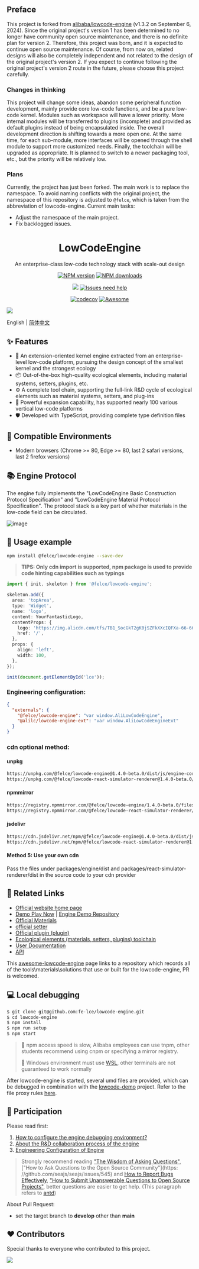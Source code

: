 ## Preface

This project is forked from [alibaba/lowcode-engine](https://github.com/alibaba/lowcode-engine) (v1.3.2 on September 6, 2024).
Since the original project's version 1 has been determined to no longer have community open source maintenance, and there is no definite plan for version 2. Therefore, this project was born, and it is expected to continue open source maintenance.
Of course, from now on, related designs will also be completely independent and not related to the design of the original project's version 2. If you expect to continue following the original project's version 2 route in the future, please choose this project carefully.

### Changes in thinking

This project will change some ideas, abandon some peripheral function development, mainly provide core low-code functions, and be a pure low-code kernel. Modules such as workspace will have a lower priority.
More internal modules will be transferred to plugins (incomplete) and provided as default plugins instead of being encapsulated inside. The overall development direction is shifting towards a more open one.
At the same time, for each sub-module, more interfaces will be opened through the shell module to support more customized needs.
Finally, the toolchain will be upgraded as appropriate. It is planned to switch to a newer packaging tool, etc., but the priority will be relatively low.

### Plans

Currently, the project has just been forked. The main work is to replace the namespace. To avoid naming conflicts with the original project, the namespace of this repository is adjusted to `@felce`, which is taken from the abbreviation of lowcode-engine.
Current main tasks:

- Adjust the namespace of the main project.
- Fix backlogged issues.

<h1 align="center">LowCodeEngine</h1>

<div align="center">

An enterprise-class low-code technology stack with scale-out design

[![NPM version][npm-image]][npm-url] [![NPM downloads][download-image]][download-url]

[![][issues-helper-image]][issues-helper-url] [![Issues need help][help-wanted-image]][help-wanted-url]

[![codecov][codecov-image-url]][codecov-url] [![Awesome](https://cdn.rawgit.com/sindresorhus/awesome/d7305f38d29fed78fa85652e3a63e154dd8e8829/media/badge.svg)](https://github.com/lowcode-workspace/awesome-lowcode-engine)

[npm-image]: https://img.shields.io/npm/v/@felce/lowcode-engine.svg?style=flat-square
[npm-url]: http://npmjs.org/package/@felce/lowcode-engine
[download-image]: https://img.shields.io/npm/dm/@felce/lowcode-engine.svg?style=flat-square
[download-url]: https://npmjs.org/package/@felce/lowcode-engine
[help-wanted-image]: https://flat.badgen.net/github/label-issues/fe-lce/lowcode-engine/help%20wanted/open
[help-wanted-url]: https://github.com/fe-lce/lowcode-engine/issues?q=is%3Aopen+is%3Aissue+label%3A%22help+wanted%22
[issues-helper-image]: https://img.shields.io/badge/using-issues--helper-orange?style=flat-square
[issues-helper-url]: https://github.com/actions-cool/issues-helper
[codecov-image-url]: https://codecov.io/gh/fe-lce/lowcode-engine/branch/main/graph/badge.svg
[codecov-url]: https://codecov.io/gh/fe-lce/lowcode-engine

</div>

[![](https://img.alicdn.com/imgextra/i2/O1CN01UhoS7C1sNNhySvfWi_!!6000000005754-2-tps-2878-1588.png)](http://lowcode-engine.cn)

English | [简体中文](./README.md)

## ✨ Features

- 🌈 An extension-oriented kernel engine extracted from an enterprise-level low-code platform, pursuing the design concept of the smallest kernel and the strongest ecology
- 📦 Out-of-the-box high-quality ecological elements, including material systems, setters, plugins, etc.
- ⚙️ A complete tool chain, supporting the full-link R&D cycle of ecological elements such as material systems, setters, and plug-ins
- 🔌 Powerful expansion capability, has supported nearly 100 various vertical low-code platforms
- 🛡 Developed with TypeScript, providing complete type definition files

## 🎯 Compatible Environments

- Modern browsers (Chrome >= 80, Edge >= 80, last 2 safari versions, last 2 firefox versions)

## 📚 Engine Protocol

The engine fully implements the "LowCodeEngine Basic Construction Protocol Specification" and "LowCodeEngine Material Protocol Specification". The protocol stack is a key part of whether materials in the low-code field can be circulated.

![image](https://img.alicdn.com/imgextra/i3/O1CN01IisBcy1dNBIg16QFM_!!6000000003723-2-tps-1916-1070.png)

## 🌰 Usage example

```bash
npm install @felce/lowcode-engine --save-dev
```

> **TIPS: Only cdn import is supported, npm package is used to provide code hinting capabilities such as typings**

```ts
import { init, skeleton } from '@felce/lowcode-engine';

skeleton.add({
  area: 'topArea',
  type: 'Widget',
  name: 'logo',
  content: YourFantasticLogo,
  contentProps: {
    logo: 'https://img.alicdn.com/tfs/TB1_SocGkT2gK0jSZFkXXcIQFXa-66-66.png',
    href: '/',
  },
  props: {
    align: 'left',
    width: 100,
  },
});

init(document.getElementById('lce'));
```

### Engineering configuration:

```json
{
  "externals": {
    "@felce/lowcode-engine": "var window.AliLowCodeEngine",
    "@alilc/lowcode-engine-ext": "var window.AliLowCodeEngineExt"
  }
}
```

### cdn optional method:

#### unpkg

```html
https://unpkg.com/@felce/lowcode-engine@1.4.0-beta.0/dist/js/engine-core.js
https://unpkg.com/@felce/lowcode-react-simulator-renderer@1.4.0-beta.0/dist/js/react-simulator-renderer.js
```

#### npmmirror

```html
https://registry.npmmirror.com/@felce/lowcode-engine/1.4.0-beta.0/files/dist/js/engine-core.js
https://registry.npmmirror.com/@felce/lowcode-react-simulator-renderer/1.4.0-beta.0/files/dist/js/react-simulator-renderer.js
```

#### jsdelivr

```html
https://cdn.jsdelivr.net/npm/@felce/lowcode-engine@1.4.0-beta.0/dist/js/engine-core.js
https://cdn.jsdelivr.net/npm/@felce/lowcode-react-simulator-renderer@1.4.0-beta.0/dist/js/react-simulator-renderer.js
```

#### Method 5: Use your own cdn

Pass the files under packages/engine/dist and packages/react-simulator-renderer/dist in the source code to your cdn provider

## 🔗 Related Links

- [Official website home page](http://lowcode-engine.cn/)
- [Demo Play Now](http://lowcode-engine.cn/demo) | [Engine Demo Repository](https://github.com/fe-lce/lowcode-demo)
- [Official Materials](https://github.com/fe-lce/lowcode-materials)
- [official setter](https://github.com/fe-lce/lowcode-engine-ext)
- [Official plugin (plugin)](https://github.com/fe-lce/lowcode-plugins)
- [Ecological elements (materials, setters, plugins) toolchain](https://lowcode-engine.cn/site/docs/guide/expand/editor/cli)
- [User Documentation](http://lowcode-engine.cn/doc)
- [API](https://lowcode-engine.cn/site/docs/api/)

This [awesome-lowcode-engine](https://github.com/lowcode-workspace/awesome-lowcode-engine) page links to a repository which records all of the tools\materials\solutions that use or built for the lowcode-engine, PR is welcomed.

## 💻 Local debugging

```bash
$ git clone git@github.com:fe-lce/lowcode-engine.git
$ cd lowcode-engine
$ npm install
$ npm run setup
$ npm start
```

> 📢 npm access speed is slow, Alibaba employees can use tnpm, other students recommend using cnpm or specifying a mirror registry.
>
> 📢 Windows environment must use [WSL](https://docs.microsoft.com/en-us/windows/wsl/install), other terminals are not guaranteed to work normally

After lowcode-engine is started, several umd files are provided, which can be debugged in combination with the [lowcode-demo](https://github.com/fe-lce/lowcode-demo) project. Refer to the file proxy rules [here](https://lowcode-engine.cn/site/docs/participate/prepare).

## 🤝 Participation

Please read first:

1. [How to configure the engine debugging environment? ](https://lowcode-engine.cn/site/docs/participate/prepare)
2. [About the R&D collaboration process of the engine](https://lowcode-engine.cn/site/docs/participate/flow)
3. [Engineering Configuration of Engine](https://lowcode-engine.cn/site/docs/participate/config)

> Strongly recommend reading ["The Wisdom of Asking Questions"](https://github.com/ryanhanwu/How-To-Ask-Questions-The-Smart-Way), ["How to Ask Questions to the Open Source Community"](https: //github.com/seajs/seajs/issues/545) and [How to Report Bugs Effectively](http://www.chiark.greenend.org.uk/%7Esgtatham/bugs-cn.html), [ "How to Submit Unanswerable Questions to Open Source Projects"](https://zhuanlan.zhihu.com/p/25795393), better questions are easier to get help. (This paragraph refers to [antd](https://github.com/ant-design/ant-design))

About Pull Request:

- set the target branch to **develop** other than **main**

## ❤️ Contributors

Special thanks to everyone who contributed to this project.

<p>
<a href="https://github.com/fe-lce/lowcode-engine/graphs/contributors"><img src="https://contrib.rocks/image?repo=fe-lce/lowcode-engine" /></a>
</p>
